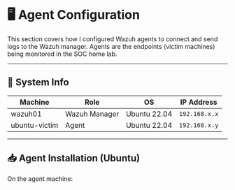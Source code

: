 # 🖥️ Agent Configuration

This section covers how I configured Wazuh agents to connect and send logs to the Wazuh manager. Agents are the endpoints (victim machines) being monitored in the SOC home lab.

---

## 🧪 System Info

| Machine     | Role           | OS           | IP Address     |
|-------------|----------------|--------------|----------------|
| wazuh01     | Wazuh Manager  | Ubuntu 22.04 | `192.168.x.x`  |
| ubuntu-victim | Agent         | Ubuntu 22.04 | `192.168.x.y`  |

---

## 📥 Agent Installation (Ubuntu)

On the agent machine:
``` bash

